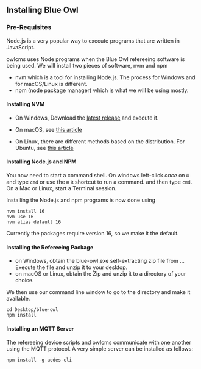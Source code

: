 ## Installing Blue Owl

### Pre-Requisites

Node.js is a very popular way to execute programs that are written in JavaScript. 

owlcms uses Node programs when the Blue Owl refereeing software is being used.  We will install two pieces of software, nvm and npm

- nvm  which is a tool for installing Node.js.  The process for Windows and for macOS/Linux is different.
- npm (node package manager) which is what we will be using mostly.

#### Installing NVM

- On Windows, Download the [latest release](https://github.com/coreybutler/nvm-windows/releases/latest/download/nvm-setup.exe) and execute it.
- On macOS, see [this article](https://collabnix.com/how-to-install-and-configure-nvm-on-mac-os/)

- On Linux, there are different methods based on the distribution. For Ubuntu, see [this article](https://tecadmin.net/how-to-install-nvm-on-ubuntu-20-04/)

#### Installing Node.js and NPM

You now need to start a command shell.  On windows left-click *once* on `⊞` and type `cmd` or use the  `⊞` `R` shortcut to run a command. and then type `cmd`. On a Mac or Linux, start a Terminal session.

Installing the Node.js and npm programs is now done using

```
nvm install 16
nvm use 16
nvm alias default 16
```

 Currently the packages require version 16, so we make it the default.

#### Installing the Refereeing Package

- on Windows, obtain the blue-owl.exe self-extracting zip file from ...  Execute the file and unzip it to your desktop.
- on macOS or Linux, obtain the Zip and unzip it to a directory of your choice.

We then use our command line window to go to the directory and make it available.

```
cd Desktop/blue-owl
npm install
```

#### Installing an MQTT Server

The refereeing  device scripts and owlcms communicate with one another using the MQTT protocol.  A very simple server can be installed as follows:

```
npm install -g aedes-cli
```

